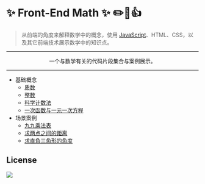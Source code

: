 # :sparkles: Front-End Math :sparkles: :pencil2::100::+1:

> 从前端的角度来解释数学中的概念，使用 [JavaScript](https://developer.mozilla.org/en-US/docs/Web/JavaScript)、HTML、CSS，以及其它前端技术展示数学中的知识点。

***

<p align="center">一个与数学有关的代码片段集合与案例展示。</p>

***

* 基础概念
    * [质数](basis/01_prime-number.md)
    * [整数](basis/02_integer.md)
    * [科学计数法](basis/03_exponential.md)
    * [一次函数与一元一次方程](basis/04_linear-equation-with-one-unknown.md)
* 场景案例
    * [九九乘法表](example/01_multiplication-table.md)
    * [求两点之间的距离](example/02_get-length-between-two-points.md)
    * [求直角三角形的角度](example/03_get-angle-of-triangle.md)

## License

[![](https://img.shields.io/badge/License-MIT-blue.svg)](https://opensource.org/licenses/mit-license.php) 
